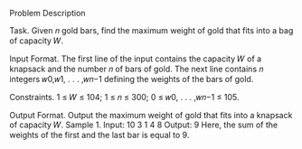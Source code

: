 Problem Description

Task. Given 𝑛 gold bars, find the maximum weight of gold that fits into a bag of capacity 𝑊.

Input Format. The first line of the input contains the capacity 𝑊 of a knapsack and the number 𝑛 of bars
of gold. The next line contains 𝑛 integers 𝑤0,𝑤1, . . . ,𝑤𝑛−1 defining the weights of the bars of gold.

Constraints. 1 ≤ 𝑊 ≤ 104; 1 ≤ 𝑛 ≤ 300; 0 ≤ 𝑤0, . . . ,𝑤𝑛−1 ≤ 105.

Output Format. Output the maximum weight of gold that fits into a knapsack of capacity 𝑊.
Sample 1.
Input:
10 3
1 4 8
Output:
9
Here, the sum of the weights of the first and the last bar is equal to 9.
